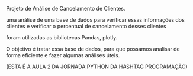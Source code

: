  Projeto de Análise de Cancelamento de Clientes.

uma análise de uma base de dados para verificar essas informações dos clientes e verificar o percentual de cancelamento 
desses clientes

foram utilizadas as bibliotecas Pandas, plotly.

O objetivo é tratar essa base de dados, para que 
possamos analisar de forma eficiente e fazer 
algumas análises úteis.

(ESTA É A AULA 2 DA JORNADA PYTHON DA HASHTAG PROGRAMAÇÃO) 
